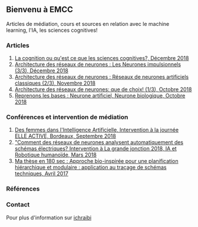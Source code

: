 ## Bienvenu à EMCC

Articles de médiation, cours et sources en relation avec le machine learning, l'IA, les sciences cognitives!

### Articles  

1. [La cognition ou qu'est ce que les sciences cognitives?, Décembre 2018](http://www.scilogs.fr/intelligence-mecanique/la-cognition-ou-quest-ce-que-les-sciences-cognitives/)
2. [Architecture des réseaux de neurones : Les Neurones impulsionnels (3/3), Décembre 2018](http://www.scilogs.fr/intelligence-mecanique/architecture-des-reseaux-de-neurones-reseaux-de-neurones-impulsionnels-3-3/)
3. [Architecture des réseaux de neurones : Réseaux de neurones artificiels classiques (2/3), Novembre 2018](http://www.scilogs.fr/intelligence-mecanique/architecture-des-reseaux-de-neurones-reseaux-de-neurones-artificiels-classiques-2-3/)
4. [Architecture des réseaux de neurones: que de choix! (1/3), Octobre 2018](http://www.scilogs.fr/intelligence-mecanique/architecture-reseaux-de-neurones-de-choix/)
5. [Reprenons les bases : Neurone artificiel, Neurone biologique, Octobre 2018](http://www.scilogs.fr/intelligence-mecanique/reprenons-bases-neurone-artificiel-neurone-biologique/)

### Conférences et intervention de médiation

1. [Des femmes dans l'Intelligence Artificielle, Intervention à la journée ELLE ACTIVE, Bordeaux, Septembre 2018](http://www.elle.fr/Elle-Active/Actualites/Conference-ELLE-Active-de-Bordeaux-on-y-etait-et-on-vous-raconte-3725057)
2. ["Comment des réseaux de neurones analysent automatiquement des schémas électriques? Intervention à La grande jonction 2018, IA et Robotique humanoïde, Mars 2018](https://www.youtube.com/watch?v=J7oE7hMdMFU&list=PLm0po6BduHO9_BQCF2zxYorKFRMcCDyf1&index=2)
3. [Ma thèse en 180 sec : Approche bio-inspirée pour une planification hiérarchique et modulaire : application au traçage de schémas techniques, Avril 2017](https://www.youtube.com/watch?v=kCJJq1zdsUM&list=PLm0po6BduHO9_BQCF2zxYorKFRMcCDyf1&index=4)


### Références  

### Contact

Pour plus d'information sur [ichraibi](http://www.scilogs.fr/intelligence-mecanique/author/ichraibik/)
